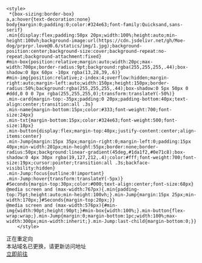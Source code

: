 <!--
     ____ _  __ __  __ __ __ ____
    /  _// |/ // / / // //_// __ \
   _/ / /    // /_/ // ,<  / /_/ /
  /___//_/|_/ \____//_/|_| \____/

-->
<!DOCTYPE html>
<html lang="zh-CN">
<head>
	<meta charset="UTF-8">
    <meta http-equiv="Cache-Control" content="no-transform">
    <meta http-equiv="Cache-Control" content="no-siteapp">
    <meta name="viewport" content="width=device-width,initial-scale=1,maximum-scale=1">
    <meta name="robots" content="noindex, nofollow" />
    <link rel="icon" type="image/x-icon" href="https://cdn.jsdelivr.net/gh/xb2016/kratos-pjax@0.4.0/static/images/favicon.ico">
    <title>念我无她</title>	

	<style>
	 *{box-sizing:border-box}
    a,a:hover{text-decoration:none}
    body{margin:0;padding:0;color:#324e63;font-family:Quicksand,sans-serif}
    .min{display:flex;padding:50px 20px;width:100%;height:auto;min-height:100vh;background-image:url(https://cdn.jsdelivr.net/gh/Moe-dog/prprpr.love@0.6/statics/img/1.jpg);background-position:center;background-size:cover;background-repeat:no-repeat;background-attachment:fixed}
    #min-box{position:relative;margin:auto;width:20pc;max-width:700px;border-radius:9pt;background:rgba(255,255,255,.44);box-shadow:0 8px 60px -10px rgba(13,28,39,.6)}
    #min-img{position:relative;z-index:4;overflow:hidden;margin-right:auto;margin-left:auto;width:150px;height:150px;border-radius:50%;background:rgba(255,255,255,.44);box-shadow:0 5px 50px 0 #ddd,0 0 0 7px rgba(255,255,255,0);transform:translateY(-50%)}
    .min-card{margin-top:-35px;padding:0 20px;padding-bottom:40px;text-align:center;transition:all .3s}
    .min-name{margin-bottom:15px;color:#333;font-weight:700;font-size:24px}
    .min-txt{margin-bottom:15px;color:#324e63;font-weight:500;font-size:18px}
    .min-button{display:flex;margin-top:40px;justify-content:center;align-items:center}
    .min-Jump{margin:15px 35px;margin-right:0;margin-left:0;padding:15px 40px;min-width:201px;min-height:55px;border:none;border-radius:50px;background:linear-gradient(45deg,#1da1f2,#0e71c8);box-shadow:0 4px 30px rgba(19,127,212,.4);color:#fff;font-weight:700;font-size:19px;cursor:pointer;transition:all .3s;backface-visibility:hidden}
    .min-Jump:focus{outline:0!important}
    .min-Jump:hover{transform:translateY(-5px)}
    #Seconds{margin-top:30px;color:#000;text-align:center;font-size:68px}
    @media screen and (max-width:767px){.min{padding-top:75pt;height:auto;min-height:100vh;}.min-Jump{margin:15px 25px;min-width:170px;}#Seconds{margin-top:20px;}}
    @media screen and (max-width:576px){#min-img{width:90pt;height:90pt;}#min-box{width:100%;}.min-button{flex-wrap:wrap;}.min-Jump{margin:0;margin-bottom:1pc;width:100%;max-width:300px;min-width:inherit;}.min-Jump:last-child{margin-bottom:0;}}
		</style>
</head>
<body>
 <div class="min">
      <div id="min-box">
        <div id="min-img">
          <div id="Seconds"></div>
        </div>
        <div class="min-card">
          <div class="min-name">正在重定向</div>
          <div class="min-txt">本站域名已更换，请更新访问地址</div>
          <div class="min-button"> 
            <a class="min-Jump"  href="https://www.gas7.cn/">立即前往</a>
          </div>
        </div>
      </div>
    </div>
    <script>
      var t = 5;
      document.getElementById("Seconds").innerHTML = t;
      setInterval(function(){
        if(t == 0){
          location.href = "https://www.gas7.cn/";
          t -= 1;
        }else if(t > 0){
          t -= 1;
          document.getElementById("Seconds").innerHTML = t;
        }
      },970)
    </script>
</body>
</html>
